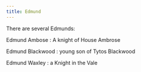 ```yaml
---
title: Edmund
---
```


There are several Edmunds:

Edmund Ambose : A knight of House Ambrose

Edmund Blackwood : young son of Tytos Blackwood

Edmund Waxley : a Knight in the Vale


